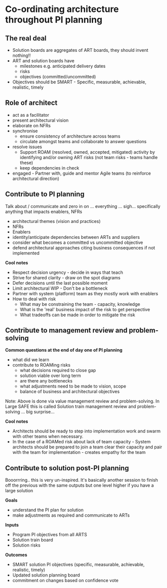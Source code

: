 # Co-ordinating architecture throughout PI planning

## The real deal
* Solution boards are aggregates of ART boards, they should invent nothing!!
* ART and solution boards have
  * milestones e.g. anticipated delivery dates
  * risks
  * objectives (committed/uncommitted)
* Objectives should be SMART - Specific, measurable, achievable, realistic, timely

## Role of architect
* act as a facilitator
* present architectural vision
* elaborate on NFRs
* synchronise
  * ensure consistency of architecture across teams
  * circulate amongst teams and collaborate to answer questions
* resolve issues
  * Support ROAM (resolved, owned, accepted, mitigated) activity by identifying and/or owning ART risks (not team risks - teams handle these)
  * keep dependencies in check
* engaged - Partner with, guide and mentor Agile teams (to reinforce architectural direction)

## Contribute to PI planning
Talk about / communicate and zero in on ... everything ... sigh... specifically anything that impacts enablers, NFRs
* architectural themes (vision and practices)
* NFRs
* Enablers
* identity/anticipate dependencies between ARTs and suppliers
* consider what becomes a committed vs uncommitted objective
* defend architectural approaches citing business consequences if not implemented

**Cool notes**
* Respect decision urgency - decide in ways that teach
* Strive for shared clarity - draw on the spot diagrams
* Defer decisions until the last possible moment
* Limit architectural WIP - Don't be a bottleneck
* Partner with system (platform) team as they mostly work with enablers
* How to deal with risk
  * What may be constraining the team - capacity, knowledge
  * What is the 'real' business impact of the risk to get perspective
  * What tradeoffs can be made in order to mitigate the risk

## Contribute to management review and problem-solving
**Common questions at the end of day one of PI planning**
* what did we learn
* contribute to ROAMing risks
  * what decisions required to close gap
  * solution viable over long term
  * are there any bottlenecks
  * what adjustments need to be made to vision, scope
  * balance of business and architectural objectives

Note: Above is done via value management review and problem-solving. In Large SAFE this is called 
Solution train management review and problem-solving ... big surprise...

**Cool notes**
* Architects should be ready to step into implementation work and swarm with other teams when necessary.
* In the case of a ROAMed risk about lack of team capacity - System architects should be prepared to join a team 
clear their capacity and pair with the team for implementation - creates empathy for the team

## Contribute to solution post-PI planning
Booorrring.. this is very un-inspired. It's basically another session to finish off the previous with the same outputs
but one level higher if you have a large solution

**Goals**
* understand the PI plan for solution
* make adjustments as required and communicate to ARTs

**Inputs**
* Program PI objectives from all ARTS
* Solution train board
* Solution risks

**Outcomes**
* SMART solution PI objectives (specific, measurable, achievable, realistic, timely)
* Updated solution planning board
* commitment on changes based on confidence vote
